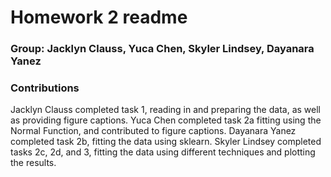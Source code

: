 # Homework 2 readme

### Group: Jacklyn Clauss, Yuca Chen, Skyler Lindsey, Dayanara Yanez

### Contributions

Jacklyn Clauss completed task 1, reading in and preparing the data, as well as providing figure captions. Yuca Chen completed task 2a fitting using the Normal Function, and contributed to figure captions. Dayanara Yanez completed task 2b, fitting the data using sklearn. Skyler Lindsey completed tasks 2c, 2d, and 3, fitting the data using different techniques and plotting the results.
